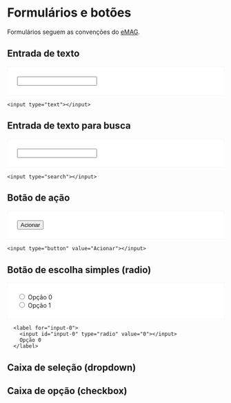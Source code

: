 # Formulários e botões

Formulários seguem as convenções do [eMAG].

[eMAG]:http://www.governoeletronico.gov.br/acoes-e-projetos/e-MAG

<style>
.exemplo {
  padding: 22px;
  border: 1px solid #f7f7f7;
  background-color: #ffffff;
}

.exemplo > label {
  display: block;
}
</style>

## Entrada de texto

<div class="exemplo">
  <input type="text"></input>
</div>

```
<input type="text"></input>
```

## Entrada de texto para busca

<div class="exemplo">
  <input type="search"></input>
</div>

```
<input type="search"></input>
```

## Botão de ação

<div class="exemplo">
  <input type="button" value="Acionar"></input>
</div>

```
<input type="button" value="Acionar"></input>
```

## Botão de escolha simples (radio)

<div class="exemplo">
  <label for="input-0">
    <input id="input-0" type="radio" name="radio-input" value="0"></input>
    Opção 0
  </label>
  
  <label for="input-1">
    <input id="input-1" type="radio" name="radio-input" value="1"></input>
    Opção 1
  </label>
</div>

```
  <label for="input-0">
    <input id="input-0" type="radio" value="0"></input>
    Opção 0
  </label>
```

## Caixa de seleção (dropdown)

## Caixa de opção (checkbox)

